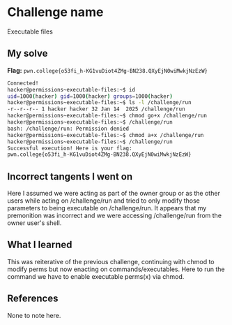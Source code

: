 # Challenge name
Executable files

## My solve
**Flag:** `pwn.college{o53fi_h-KG1vuDiot4ZMg-BN238.QXyEjN0wiMwkjNzEzW}`

```bash
Connected!                                                                        
hacker@permissions~executable-files:~$ id
uid=1000(hacker) gid=1000(hacker) groups=1000(hacker)
hacker@permissions~executable-files:~$ ls -l /challenge/run
-r--r--r-- 1 hacker hacker 32 Jan 14  2025 /challenge/run
hacker@permissions~executable-files:~$ chmod go+x /challenge/run
hacker@permissions~executable-files:~$ /challenge/run
bash: /challenge/run: Permission denied
hacker@permissions~executable-files:~$ chmod a+x /challenge/run
hacker@permissions~executable-files:~$ /challenge/run
Successful execution! Here is your flag:
pwn.college{o53fi_h-KG1vuDiot4ZMg-BN238.QXyEjN0wiMwkjNzEzW}
```

## Incorrect tangents I went on
Here I assumed we were acting as part of the owner group or as the other users while acting on /challenge/run and tried to only modify those parameters to being executable on /challenge/run. It appears that my premonition was incorrect and we were accessing /challenge/run from the owner user's shell. 

## What I learned
This was reiterative of the previous challenge, continuing with chmod to modify perms but now enacting on commands/executables. Here to run the command we have to enable executable perms(x) via chmod. 

## References 
None to note here.